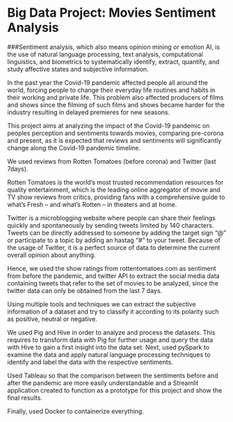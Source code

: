 # Big Data Project: Movies Sentiment Analysis

###Sentiment analysis, which also means opinion mining or emotion AI, is the use of natural language processing, text analysis, computational linguistics, and biometrics to systematically identify, extract, quantify, and study affective states and subjective information. 

In the past year the Covid-19 pandemic affected people all around the world, forcing people to change their everyday life routines and habits in their working and private life. This problem also affected producers of films and shows since the filming of such films and shows became harder for the industry resulting in delayed premieres for new seasons.

This project aims at analyzing the impact of the Covid-19 pandemic on peoples perception and sentiments towards movies, comparing pre-corona and present, as it is expected that reviews and sentiments will significantly change along the Covid-19 pandemic timeline.

We used reviews from Rotten Tomatoes (before corona) and Twitter (last 7days).

Rotten Tomatoes is the world’s most trusted recommendation resources for quality entertainment, which is the leading online aggregator of movie and TV show reviews from critics, providing fans with a comprehensive guide to what’s Fresh – and what’s Rotten – in theaters and at home. 
 
Twitter is a microblogging website where people can share their feelings quickly and spontaneously by sending tweets limited by 140 characters. Tweets can be directly addressed to someone by adding the target sign “@” or participate to a topic by adding an hastag “#” to your tweet. Because of the usage of Twitter, it is a perfect source of data to determine the current overall opinion about anything.

Hence, we used the show ratings from rottentomatoes.com as sentiment from before the pandemic, and twitter API to extract the social media data containing tweets that refer to the set of movies to be analyzed, since the twitter data can only be obtained from the last 7 days. 

Using multiple tools and techniques we can extract the subjective information of a dataset and try to classify it according to its polarity such as positive, neutral or negative. 

We used Pig and Hive in order to analyze and process the datasets. This requires to transform data with Pig for further usage and query the data with Hive to gain a first insight into the data set. Next, used pySpark to examine the data and apply natural language processing techniques to identify and label the data with the respective sentiments. 

Used Tableau so that the comparison between the sentiments before and after the pandemic are more easily understandable and a Streamlit application created to function as a prototype for this project and show the final results. 

Finally, used Docker to containerize everything.
